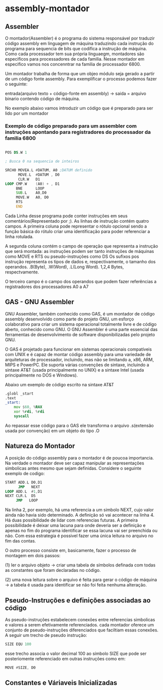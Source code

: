 # assembly-montador

## Assembler

O montador(Assembler) é o programa do sistema responsável por traduzir código assembly em linguagem de máquina traduzindo cada instrução do programa para sequencia de bits que codifica a instrução de máquina. Como cada processador tem sua própria linguaegm, montadores são especificos para processadores de cada familia. Nesse montador em especifico vamos nos concenntrar na familia de processador 6800. 

Um montador trabalha de forma que um objeo módulo seja gerado a partir de um código fonte assembly. Para exemplificar o processo podemos fazer o seguinte:

entrada(arquivo texto + código-fonte em assembly) -> saida = arquivo binario contendo código de máquina. 

No exemplo abaixo vamos introduzir um código que é preparado para ser lido por um montador


### Exemplo de código preparado para um assembler com instruções apontando para registradores do processador da familia 6800
```asm

POS DS.W 1

; Busca 0 na sequencia de inteiros

SRCH0 MOVEA.L #DATUM, A0 ;DATUM definido
      MOVE.L  #DATUM , D0
      CLR.W   D1
LOOP CMP.W    (A0) + , D1
     BNE      LOOP
     SUB.L    A0,D0
     MOVE.W   A0, D0
     RTS
     END

```

Cada Linha desse programa pode conter instruções em seus comentários(Representado por ;). As linhas de instrução contém quatro campos. A primeira coluna pode representar o rótulo opcional sendo a função básica do rótulo criar uma identificação para poder referenciar a linha rotulada. 

A segunda coluna contém o campo de operação que representa a instrução que será montada: as instruções podem ser tanto instruções de máquinas como MOVE e RTS ou pseudo-instruções como DS Os sufixos pos instrução representa os tipos de dados e, respectivamente, o tamanho dos operandos. .B(Byte), .W(Word), .L(Long Word). 1,2,4 Bytes, respectvamente. 

O terceiro campo é o campo dos operandos que podem fazer referências a registradores dos processadores A0 a A7

## GAS - GNU Assembler

GNU Assembler, também conhecido como GAS, é um montador de código assembly desenvolvido como parte do projeto GNU, um esforço colaborativo para criar um sistema operacional totalmente livre e de código aberto, conhecido como GNU. O GNU Assembler é uma parte essencial das ferramentas de desenvolvimento de software disponibilizadas pelo projeto GNU.

O GAS é projetado para funcionar em sistemas operacionais compatíveis com UNIX e é capaz de montar código assembly para uma variedade de arquiteturas de processador, incluindo, mas não se limitando a, x86, ARM, MIPS e PowerPC. Ele suporta várias convenções de sintaxe, incluindo a sintaxe AT&T (usada principalmente no UNIX) e a sintaxe Intel (usada principalmente no DOS e Windows).

Abaixo um exemplo de código escrito na sintaxe  AT&T

```asm
.globl _start
.text
_start:
    mov $60, %RAX
    xor %rdi, %rdi
    syscall
```

Ao repassar esse código para o GAS ele transforma o arquivo .s(extensão usada por convenção) em um objeto do tipo .O

## Natureza do Montador

A posição do código assembly para o montador é de poucoa importancia. Na verdade o montador deve ser capaz manipular as representações simbolicas antes mesmo que sejam definidas. Considere o seguinte exemplo de codigo:

```asm
START ADD.L D0,D1
      JMP   NEXT
LOOP ADD.L  #1,D1
NEXT CLR.L  D5
     JMP   LOOP
```

Na linha 2, por exemplo, há uma referencia a um simbolo NEXT, cujo valor ainda não havia sido determinado. A definição só vai acontecer na linha 4. Há duas possibilidade de lidar com referencias futuras. A primeira possibilidade é deixar uma lacuna para onde deveria ser a definição e apenas no fim do programa identificar se essa lacuna vai ser preenchida ou não. Com essa estrategia é possivel fazer uma única leitura no arquivo no fim das contas. 

O outro processo consiste em, basicamente, fazer o processo de montagem em dois passos:

(1)
ler o arquivo objeto -> criar uma tabela de símbolos definada com todas as constantes que foram declaradas no código.

(2)
uma nova leitura sobre o arquivo é feita para gerar o código de máquina -> a tabela é usada para identificar se não foi feita nenhuma alteração. 

## Pseudo-Instruções e definições associadas ao código

As pseudo-instruções estabelecem conexões entre referencias simbolicas e valores a serem efetivamente referenciados. cada montador oferece um conjunto de pseudo-instruções diferenciados que faciltiam essas conexões. A seguir um trecho de pseudo instrução:

```asm
SIZE EQU 100
```
esse trecho associa o valor decimal 100 ao símbolo SIZE que pode ser posteriomente referenciado em outras instruções como em:

```asm
MOVE #SIZE, D0
```

## Constantes e Váriaveis Inicializadas
